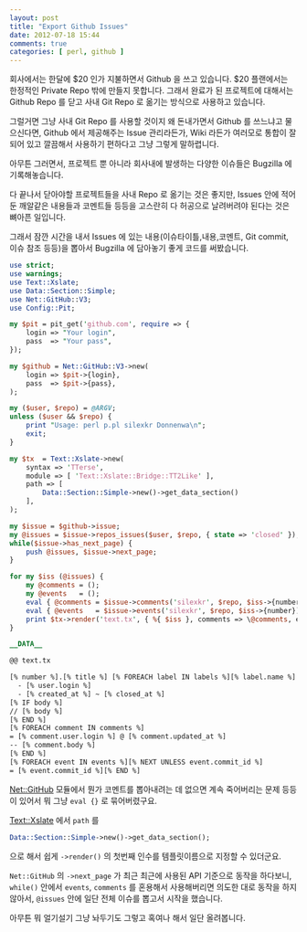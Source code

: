 ```yaml
---
layout: post
title: "Export Github Issues"
date: 2012-07-18 15:44
comments: true
categories: [ perl, github ]
---
```


 회사에서는 한달에 $20 인가 지불하면서 Github 을 쓰고 있습니다.
 $20 플랜에서는 한정적인 Private Repo 밖에 만들지 못합니다. 그래서 완료가 된 프로젝트에 대해서는
Github Repo 를 닫고 사내 Git Repo 로 옮기는 방식으로 사용하고 있습니다.

 그럴거면 그냥 사내 Git Repo 를 사용할 것이지 왜 돈내가면서 Github 를 쓰느냐고 물으신다면,
Github 에서 제공해주는 Issue 관리라든가, Wiki 라든가 여러모로 통합이 잘되어 있고 깔끔해서 
사용하기 편하다고 그냥 그렇게 말하렵니다.

 아무튼 그러면서, 프로젝트 뿐 아니라 회사내에 발생하는 다양한 이슈들은 Bugzilla 에 기록해놓습니다.

 다 끝나서 닫아야할 프로젝트들을 사내 Repo 로 옮기는 것은 좋지만, Issues 안에 적어둔 깨알같은 내용들과 코멘트들 등등을 고스란히 다 허공으로 날려버려야 된다는 것은 뼈아픈 일입니다.

 그래서 잠깐 시간을 내서 Issues 에 있는 내용(이슈타이틀,내용,코멘트, Git commit, 이슈 참조 등등)을 뽑아서 Bugzilla 에 담아놓기 좋게 코드를 써봤습니다.


``` perl export-github-issues.pl
use strict;
use warnings;
use Text::Xslate;
use Data::Section::Simple;
use Net::GitHub::V3;
use Config::Pit;

my $pit = pit_get('github.com', require => {
    login => "Your login",
    pass  => "Your pass",
});

my $github = Net::GitHub::V3->new(
    login => $pit->{login},
    pass  => $pit->{pass},
);

my ($user, $repo) = @ARGV;
unless ($user && $repo) {
    print "Usage: perl p.pl silexkr Donnenwa\n";
    exit;
}

my $tx  = Text::Xslate->new(
    syntax => 'TTerse',
    module => [ 'Text::Xslate::Bridge::TT2Like' ],
    path => [
        Data::Section::Simple->new()->get_data_section()
    ],
);

my $issue = $github->issue;
my @issues = $issue->repos_issues($user, $repo, { state => 'closed' });
while($issue->has_next_page) {
    push @issues, $issue->next_page;
}

for my $iss (@issues) { 
    my @comments = ();
    my @events   = ();
    eval { @comments = $issue->comments('silexkr', $repo, $iss->{number}) };
    eval { @events   = $issue->events('silexkr', $repo, $iss->{number}) };
    print $tx->render('text.tx', { %{ $iss }, comments => \@comments, events => \@events });
}

__DATA__

@@ text.tx

[% number %].[% title %] [% FOREACH label IN labels %][% label.name %] [% END %]
  - [% user.login %]
  - [% created_at %] ~ [% closed_at %]
[% IF body %]
// [% body %]
[% END %]
[% FOREACH comment IN comments %]
= [% comment.user.login %] @ [% comment.updated_at %]
-- [% comment.body %]
[% END %]
[% FOREACH event IN events %][% NEXT UNLESS event.commit_id %]
= [% event.commit_id %][% END %]
```

  [Net::GitHub](http://metacpan.org/module/Net::GitHub) 모듈에서 뭔가 코멘트를 뽑아내려는 데 없으면 계속 죽어버리는 문제 등등이 있어서 뭐 그냥 `eval {}` 로 묶어버렸구요.

  [Text::Xslate](http://metacpan.org/module/Text::Xslate) 에서 `path` 를

``` perl
Data::Section::Simple->new()->get_data_section();
``` 

 으로 해서 쉽게 `->render()` 의 첫번째 인수를 템플릿이름으로 지정할 수 있더군요.

 `Net::GitHub` 의 `->next_page` 가 최근 최근에 사용된 API 기준으로 동작을 하다보니, `while()` 안에서 `events`, `comments` 를 혼용해서 사용해버리면 의도한 대로 동작을 하지 않아서, `@issues` 안에 일단 전체 이슈를 뽑고서 시작을 했습니다.

 아무튼 뭐 얼기설기 그냥 놔두기도 그렇고 혹여나 해서 일단 올려봅니다.